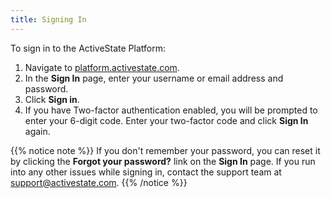 ```yaml
---
title: Signing In
---
```


To sign in to the ActiveState Platform:

1. Navigate to <a href ="https://platform.activestate.com" target="\_blank">platform.activestate.com</a>.
2. In the **Sign In** page, enter your username or email address and password.
3. Click **Sign in**.
4. If you have Two-factor authentication enabled, you will be prompted to enter your 6-digit code. Enter your two-factor code and click **Sign In** again. 

{{% notice note %}}
If you don't remember your password, you can reset it by clicking the **Forgot your password?** link on the **Sign In** page. If you run into any other issues while signing in, contact the support team at <a href="mailto:support@activestate.com">support@activestate.com</a>.
{{% /notice %}}


